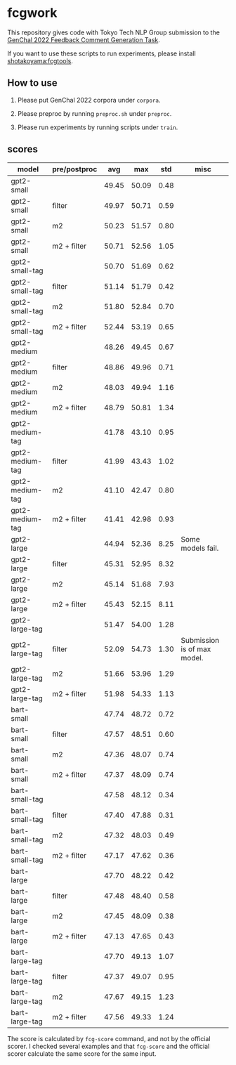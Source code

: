 # fcgwork

This repository gives code with Tokyo Tech NLP Group submission to the [GenChal 2022 Feedback Comment Generation Task](https://fcg.sharedtask.org/).

If you want to use these scripts to run experiments, please install [shotakoyama:fcgtools](https://github.com/shotakoyama/fcgtools).

## How to use

1. Please put GenChal 2022 corpora under `corpora`.

2. Please preproc by running `preproc.sh` under `preproc`.

3. Please run experiments by running scripts under `train`.

## scores

| model | pre/postproc | avg | max | std | misc | 
| --- | --- | --- | --- | --- | --- |
| gpt2-small      |             | 49.45 | 50.09 | 0.48 |  |
| gpt2-small      | filter      | 49.97 | 50.71 | 0.59 |  |
| gpt2-small      | m2          | 50.23 | 51.57 | 0.80 |  |
| gpt2-small      | m2 + filter | 50.71 | 52.56 | 1.05 |  |
| gpt2-small-tag  |             | 50.70 | 51.69 | 0.62 |  |
| gpt2-small-tag  | filter      | 51.14 | 51.79 | 0.42 |  |
| gpt2-small-tag  | m2          | 51.80 | 52.84 | 0.70 |  |
| gpt2-small-tag  | m2 + filter | 52.44 | 53.19 | 0.65 |  |
| gpt2-medium     |             | 48.26 | 49.45 | 0.67 |  |
| gpt2-medium     | filter      | 48.86 | 49.96 | 0.71 |  |
| gpt2-medium     | m2          | 48.03 | 49.94 | 1.16 |  |
| gpt2-medium     | m2 + filter | 48.79 | 50.81 | 1.34 |  |
| gpt2-medium-tag |             | 41.78 | 43.10 | 0.95 |  |
| gpt2-medium-tag | filter      | 41.99 | 43.43 | 1.02 |  |
| gpt2-medium-tag | m2          | 41.10 | 42.47 | 0.80 |  |
| gpt2-medium-tag | m2 + filter | 41.41 | 42.98 | 0.93 |  |
| gpt2-large      |             | 44.94 | 52.36 | 8.25 | Some models fail. |
| gpt2-large      | filter      | 45.31 | 52.95 | 8.32 |  |
| gpt2-large      | m2          | 45.14 | 51.68 | 7.93 |  |
| gpt2-large      | m2 + filter | 45.43 | 52.15 | 8.11 |  |
| gpt2-large-tag  |             | 51.47 | 54.00 | 1.28 |  |
| gpt2-large-tag  | filter      | 52.09 | 54.73 | 1.30 | Submission is of max model. |
| gpt2-large-tag  | m2          | 51.66 | 53.96 | 1.29 |  |
| gpt2-large-tag  | m2 + filter | 51.98 | 54.33 | 1.13 |  |
| bart-small      |             | 47.74 | 48.72 | 0.72 |  |
| bart-small      | filter      | 47.57 | 48.51 | 0.60 |  |
| bart-small      | m2          | 47.36 | 48.07 | 0.74 |  |
| bart-small      | m2 + filter | 47.37 | 48.09 | 0.74 |  |
| bart-small-tag  |             | 47.58 | 48.12 | 0.34 |  |
| bart-small-tag  | filter      | 47.40 | 47.88 | 0.31 |  |
| bart-small-tag  | m2          | 47.32 | 48.03 | 0.49 |  |
| bart-small-tag  | m2 + filter | 47.17 | 47.62 | 0.36 |  |
| bart-large      |             | 47.70 | 48.22 | 0.42 |  |
| bart-large      | filter      | 47.48 | 48.40 | 0.58 |  |
| bart-large      | m2          | 47.45 | 48.09 | 0.38 |  |
| bart-large      | m2 + filter | 47.13 | 47.65 | 0.43 |  |
| bart-large-tag  |             | 47.70 | 49.13 | 1.07 |  |
| bart-large-tag  | filter      | 47.37 | 49.07 | 0.95 |  |
| bart-large-tag  | m2          | 47.67 | 49.15 | 1.23 |  |
| bart-large-tag  | m2 + filter | 47.56 | 49.33 | 1.24 |  |

The score is calculated by `fcg-score` command, and not by the official scorer.
I checked several examples and that `fcg-score` and the official scorer calculate the same score for the same input.


